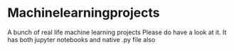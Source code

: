 # Machinelearningprojects
A bunch of real life machine learning projects
Please do have a look at it.
It has both jupyter notebooks and native .py file also
